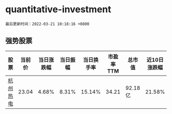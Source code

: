# quantitative-investment

`最后更新时间：2022-03-21 10:18:16 +0800`

## 强势股票

|股票|当前价|当日涨跌幅|当日振幅|当日换手率|市盈率TTM|总市值|近10日涨跌幅|
|----|----|----|----|----|----|----|----|
|[杭州热电](https://xueqiu.com/S/SH605011)|23.04|4.68%|8.31%|15.14%|34.21|92.18亿|21.58%|
